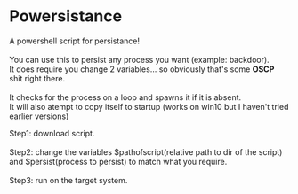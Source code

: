 # Powersistance

A powershell script for persistance!
<br>
<br>
You can use this to persist any process you want (example: backdoor).
<br>
It does require you change 2 variables... so obviously that's some <strong>OSCP</strong> shit right there.
<br>
<br>
It checks for the process on a loop and spawns it if it is absent.
<br>
It will also atempt to copy itself to startup (works on win10 but I haven't tried earlier versions)

Step1: download script.
<br>
<br>
Step2: change the variables $pathofscript(relative path to dir of the script) and $persist(process to persist) to match what you require.
<br>
<br>
Step3: run on the target system.
